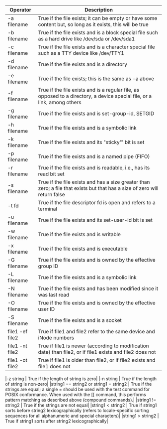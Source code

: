 
| Operator |	Description |
|--|--|
|-a filename |	True if the file exists; it can be empty or have some content but, so long as it exists, this will be true |
|-b filename |	True if the file exists and is a block special file such as a hard drive like /dev/sda or /dev/sda1 |
|-c filename |	True if the file exists and is a character special file such as a TTY device like /dev/TTY1 |
|-d filename |	True if the file exists and is a directory |
|-e filename |	True if the file exists; this is the same as -a above |
|-f filename |	True if the file exists and is a regular file, as opposed to a directory, a device special file, or a link, among others |
|-g filename |	True if the file exists and is set-group-id, SETGID |
|-h filename |	True if the file exists and is a symbolic link |
|-k filename |	True if the file exists and its "sticky'" bit is set |
|-p filename |	True if the file exists and is a named pipe (FIFO) |
|-r filename |	True if the file exists and is readable, i.e., has its read bit set |
|-s filename |	True if the file exists and has a size greater than zero; a file that exists but that has a size of zero will return false |
|-t fd |	True if the file descriptor fd is open and refers to a terminal |
|-u filename |	True if the file exists and its set-user-id bit is set |
|-w filename |	True if the file exists and is writable |
|-x filename |	True if the file exists and is executable |
|-G filename |	True if the file exists and is owned by the effective group ID |
|-L filename |	True if the file exists and is a symbolic link |
|-N filename |	True if the file exists and has been modified since it was last read |
|-O filename |	True if the file exists and is owned by the effective user ID |
|-S filename |	True if the file exists and is a socket |
|file1 -ef file2 |	True if file1 and file2 refer to the same device and iNode numbers |
|file1 -nt file2 |	True if file1 is newer (according to modification date) than file2, or if file1 exists and file2 does not |
|file1 -ot file2 |	True if file1 is older than file2, or if file2 exists and file1 does not |

|-z string |	True if the length of string is zero|
|-n string |	True if the length of string is non-zero|
|string1 == string2 or string1 = string2 |	True if the strings are equal; a single = should be used with the test command for POSIX conformance. When used with the [[ command, this performs pattern matching as described above (compound commands).|
|string1 != string2 |	True if the strings are not equal|
|string1 < string2 |	True if string1 sorts before string2 lexicographically (refers to locale-specific sorting sequences for all alphanumeric and special characters)|
|string1 > string2 |	True if string1 sorts after string2 lexicographically|
